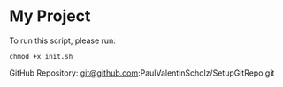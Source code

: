 # My Project

To run this script, please run:

```chmod +x init.sh```

GitHub Repository: git@github.com:PaulValentinScholz/SetupGitRepo.git
